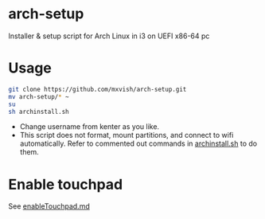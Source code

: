 # arch-setup
Installer &amp; setup script for Arch Linux in i3 on UEFI x86-64 pc

# Usage
```sh
git clone https://github.com/mxvish/arch-setup.git
mv arch-setup/* ~
su
sh archinstall.sh
```
- Change username from kenter as you like.
- This script does not format, mount partitions, and connect to wifi automatically.
Refer to commented out commands in [archinstall.sh](archinstall.sh) to do them.

# Enable touchpad
  See [enableTouchpad.md](https://github.com/mxvish/arch-setup/blob/main/enableTouchpad.md)
